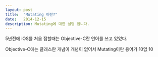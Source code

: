 ```yaml
---
layout: post
title:  "Mutating 이란?"
date:   2014-12-15
description: Mutating에 대한 설명 입니다.
---
```


5년전에 iOS를 처음 접할때는 Objective-C란 언어를 쓰고 있었다.

Objective-C에는 클래스란 개념이 개념이 없어서 Mutating이란 용어가 
10없
10
